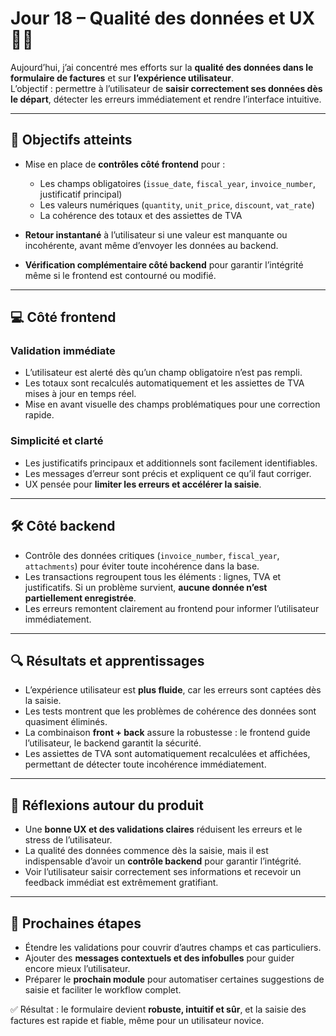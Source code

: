 # Jour 18 – Qualité des données et UX 📝✨

Aujourd’hui, j’ai concentré mes efforts sur la **qualité des données dans le formulaire de factures** et sur **l’expérience utilisateur**.  
L’objectif : permettre à l’utilisateur de **saisir correctement ses données dès le départ**, détecter les erreurs immédiatement et rendre l’interface intuitive.

---

## 🎯 Objectifs atteints

- Mise en place de **contrôles côté frontend** pour :  
  - Les champs obligatoires (`issue_date`, `fiscal_year`, `invoice_number`, justificatif principal)  
  - Les valeurs numériques (`quantity`, `unit_price`, `discount`, `vat_rate`)  
  - La cohérence des totaux et des assiettes de TVA  

- **Retour instantané** à l’utilisateur si une valeur est manquante ou incohérente, avant même d’envoyer les données au backend.  
- **Vérification complémentaire côté backend** pour garantir l’intégrité même si le frontend est contourné ou modifié.

---

## 💻 Côté frontend

### Validation immédiate
- L’utilisateur est alerté dès qu’un champ obligatoire n’est pas rempli.  
- Les totaux sont recalculés automatiquement et les assiettes de TVA mises à jour en temps réel.  
- Mise en avant visuelle des champs problématiques pour une correction rapide.

### Simplicité et clarté
- Les justificatifs principaux et additionnels sont facilement identifiables.  
- Les messages d’erreur sont précis et expliquent ce qu’il faut corriger.  
- UX pensée pour **limiter les erreurs et accélérer la saisie**.

---

## 🛠 Côté backend

- Contrôle des données critiques (`invoice_number`, `fiscal_year`, `attachments`) pour éviter toute incohérence dans la base.  
- Les transactions regroupent tous les éléments : lignes, TVA et justificatifs. Si un problème survient, **aucune donnée n’est partiellement enregistrée**.  
- Les erreurs remontent clairement au frontend pour informer l’utilisateur immédiatement.

---

## 🔍 Résultats et apprentissages

- L’expérience utilisateur est **plus fluide**, car les erreurs sont captées dès la saisie.  
- Les tests montrent que les problèmes de cohérence des données sont quasiment éliminés.  
- La combinaison **front + back** assure la robustesse : le frontend guide l’utilisateur, le backend garantit la sécurité.  
- Les assiettes de TVA sont automatiquement recalculées et affichées, permettant de détecter toute incohérence immédiatement.

---

## 🌿 Réflexions autour du produit

- Une **bonne UX et des validations claires** réduisent les erreurs et le stress de l’utilisateur.  
- La qualité des données commence dès la saisie, mais il est indispensable d’avoir un **contrôle backend** pour garantir l’intégrité.  
- Voir l’utilisateur saisir correctement ses informations et recevoir un feedback immédiat est extrêmement gratifiant.

---

## 🚀 Prochaines étapes

- Étendre les validations pour couvrir d’autres champs et cas particuliers.  
- Ajouter des **messages contextuels et des infobulles** pour guider encore mieux l’utilisateur.  
- Préparer le **prochain module** pour automatiser certaines suggestions de saisie et faciliter le workflow complet.

✅ Résultat : le formulaire devient **robuste, intuitif et sûr**, et la saisie des factures est rapide et fiable, même pour un utilisateur novice.
